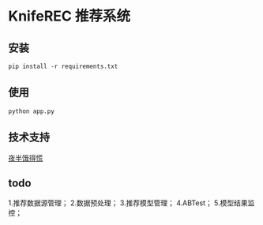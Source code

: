 # KnifeREC 推荐系统

## 安装

    pip install -r requirements.txt

## 使用

    python app.py

## 技术支持

<a href="mailto:zergskj@163.com">夜半饿得慌</a>


## todo

1.推荐数据源管理；
2.数据预处理；
3.推荐模型管理；
4.ABTest；
5.模型结果监控；

